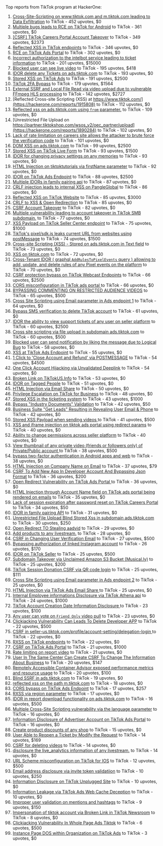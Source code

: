 Top reports from TikTok program at HackerOne:

1. [Cross-Site-Scripting on www.tiktok.com and m.tiktok.com leading to Data Exfiltration](https://hackerone.com/reports/968082) to TikTok - 452 upvotes, $0
2. [Multiple bugs leads to RCE on TikTok for Android](https://hackerone.com/reports/1065500) to TikTok - 361 upvotes, $0
3. [[CSRF] TikTok Careers Portal Account Takeover](https://hackerone.com/reports/1010522) to TikTok - 349 upvotes, $2373
4. [Reflected XSS in TikTok endpoints](https://hackerone.com/reports/1350887) to TikTok - 346 upvotes, $0
5. [RCE on TikTok Ads Portal](https://hackerone.com/reports/1024575) to TikTok - 302 upvotes, $0
6. [Incorrect authorization to the intelbot service leading to ticket information](https://hackerone.com/reports/1328546) to TikTok - 201 upvotes, $15000
7. [Blocked user can see live video](https://hackerone.com/reports/1067967) to TikTok - 195 upvotes, $418
8. [IDOR delete any Tickets on ads.tiktok.com](https://hackerone.com/reports/1475520) to TikTok - 193 upvotes, $0
9. [Stored XSS on TikTok Ads](https://hackerone.com/reports/1504202) to TikTok - 191 upvotes, $2500
10. [TikTok 2FA Bypass](https://hackerone.com/reports/1247108) to TikTok - 179 upvotes, $1564
11. [External SSRF and Local File Read via video upload due to vulnerable FFmpeg HLS processing](https://hackerone.com/reports/1062888) to TikTok - 142 upvotes, $2727
12. [Reflected Cross-site Scripting (XSS) at https://www.tiktok.com/](https://hackerone.com/reports/1915808) to TikTok - 112 upvotes, $0
13. [Reflected xss on ads.tiktok.com using `from` parameter.](https://hackerone.com/reports/1452375) to TikTok - 109 upvotes, $0
14. [Unrestricted File Upload on https://partner.tiktokshop.com/wsos_v2/oec_partner/upload](https://hackerone.com/reports/1890284) to TikTok - 102 upvotes, $0
15. [Lack of rate limitation on careers site allows the attacker to brute force the verification code](https://hackerone.com/reports/1075827) to TikTok - 101 upvotes, $0
16. [DOM XSS on ads.tiktok.com](https://hackerone.com/reports/1549451) to TikTok - 99 upvotes, $2500
17. [Stored XSS on TikTok Live Form](https://hackerone.com/reports/1542703) to TikTok - 93 upvotes, $1500
18. [IDOR for changing privacy settings on any memories](https://hackerone.com/reports/1733627) to TikTok - 93 upvotes, $0
19. [HTML Injection on tiktoktutorials via firstName parameter](https://hackerone.com/reports/1343492) to TikTok - 92 upvotes, $0
20. [IDOR on TikTok Ads Endpoint](https://hackerone.com/reports/1527906) to TikTok - 88 upvotes, $2500
21. [Multiple IDORs in family pairing api](https://hackerone.com/reports/1286332) to TikTok - 87 upvotes, $0
22. [CRLF injection leads to internal XSS on PangleGlobal](https://hackerone.com/reports/2189960) to TikTok - 86 upvotes, $0
23. [Reflected XSS on TikTok Website](https://hackerone.com/reports/1378413) to TikTok - 85 upvotes, $3000
24. [CRLF to XSS & Open Redirection](https://hackerone.com/reports/2012519) to TikTok - 85 upvotes, $0
25. [CSRF Account Takeover](https://hackerone.com/reports/1253462) to TikTok - 82 upvotes, $0
26. [Multiple vulnerability leading to account takeover in TikTok SMB subdomain.](https://hackerone.com/reports/1404612) to TikTok - 77 upvotes, $0
27. [XSS Payload on TikTok Seller Center endpoint](https://hackerone.com/reports/1554048) to TikTok - 75 upvotes, $1000
28. [TikTok's pixel/sdk.js leaks current URL from websites using postMessage](https://hackerone.com/reports/1598749) to TikTok - 74 upvotes, $1500
29. [Cross-site Scripting (XSS) - Stored on ads.tiktok.com in Text  field](https://hackerone.com/reports/1376961) to TikTok - 73 upvotes, $0
30. [XSS on tiktok.com](https://hackerone.com/reports/1322104) to TikTok - 72 upvotes, $0
31. [Cross-Tenant IDOR ( graphql `AddRulesToPixelEvents` query ) allowing to add, update, and delete rules of any Pixel events on the platform](https://hackerone.com/reports/984965) to TikTok - 70 upvotes, $0
32. [CSRF protection bypass on TikTok Webcast Endpoints](https://hackerone.com/reports/1543234) to TikTok - 66 upvotes, $2500
33. [CORS misconfiguration in TikTok ads portal ](https://hackerone.com/reports/1006524) to TikTok - 66 upvotes, $0
34. [BYPASSING COMMENTING ON RESTRICTED  AUDIENCE VIDEOS](https://hackerone.com/reports/1337351) to TikTok - 65 upvotes, $500
35. [Cross Site Scripting using Email parameter in Ads endpoint 1](https://hackerone.com/reports/953041) to TikTok - 64 upvotes, $0
36. [Bypass SMS verification to delete TikTok account](https://hackerone.com/reports/964467) to TikTok - 61 upvotes, $0
37. [IDOR the ability to view support tickets of any user on seller platform](https://hackerone.com/reports/1392630) to TikTok - 60 upvotes, $2500
38. [Cross site scripting via file upload in subdomain ads.tiktok.com](https://hackerone.com/reports/1433125) to TikTok - 60 upvotes, $500
39. [Blocked user can send notification by liking the message due to Logical Bug](https://hackerone.com/reports/1083421) to TikTok - 58 upvotes, $0
40. [XSS at TikTok Ads Endpoint](https://hackerone.com/reports/1683129) to TikTok - 55 upvotes, $0
41. [1 Click to 'Close Account and Refund' via POSTMESSAGE](https://hackerone.com/reports/1897443) to TikTok - 54 upvotes, $4500
42. [One Click Account Hijacking via Unvalidated Deeplink](https://hackerone.com/reports/1500614) to TikTok - 54 upvotes, $0
43. [Broken Link on TikTokUS.Info](https://hackerone.com/reports/1338457) to TikTok - 53 upvotes, $0
44. [IDOR on Tagged People](https://hackerone.com/reports/1555376) to TikTok - 51 upvotes, $0
45. [HTML Injection via Email Share](https://hackerone.com/reports/1490311) to TikTok - 50 upvotes, $0
46. [Privilege Escalation on TikTok for Business](https://hackerone.com/reports/1505567) to TikTok - 48 upvotes, $0
47. [Stored XSS in the ticketing system](https://hackerone.com/reports/1694037) to TikTok - 43 upvotes, $1000
48. [Bypass "Industry Documents" Validation](https://hackerone.com/reports/997514) to TikTok - 42 upvotes, $50
49. [Business Suite "Get Leads" Resulting in Revealing User Email & Phone](https://hackerone.com/reports/1744194) to TikTok - 42 upvotes, $0
50. [Stored XSS Payload when sending videos ](https://hackerone.com/reports/1536046) to TikTok - 41 upvotes, $500
51. [XSS and iframe injection on tiktok ads portal using redirect params](https://hackerone.com/reports/1514554) to TikTok - 40 upvotes, $0
52. [Ability to change permissions across seller platform](https://hackerone.com/reports/1783001) to TikTok - 40 upvotes, $0
53. [View thumbnail of any private video (friends or followers only) of Private/Public account ](https://hackerone.com/reports/1498353) to TikTok - 38 upvotes, $500
54. [bypass two-factor authentication in Android apps and web](https://hackerone.com/reports/1747978) to TikTok - 38 upvotes, $0
55. [HTML Injection on Company Name on Email](https://hackerone.com/reports/1022655) to TikTok - 37 upvotes, $79
56. [CSRF To Add New App In Developer Account And Bypassing Json Format](https://hackerone.com/reports/997615) to TikTok - 36 upvotes, $200
57. [Open Redirect Vulnerability on TikTok Ads Portal ](https://hackerone.com/reports/948150) to TikTok - 36 upvotes, $0
58. [HTML Injection through Account Name field on TikTok ads portal being rendered on emails](https://hackerone.com/reports/1066607) to TikTok - 35 upvotes, $0
59. [Lack of session expiration after password reset on TikTok Careers Portal](https://hackerone.com/reports/997127) to TikTok - 34 upvotes, $50
60. [IDOR in family pairing API](https://hackerone.com/reports/1586950) to TikTok - 31 upvotes, $0
61. [Unrestricted File Upload Blind Stored Xss  in subdomain ads.tiktok.com](https://hackerone.com/reports/1577370) to TikTok - 30 upvotes, $250
62. [Open Redirect TO  Stealing aadvid](https://hackerone.com/reports/1378533) to TikTok - 29 upvotes, $0
63. [Add products to any livestream.](https://hackerone.com/reports/1654657) to TikTok - 28 upvotes, $0
64. [CSRF in Changing User Verification Email](https://hackerone.com/reports/1531235) to TikTok - 27 upvotes, $500
65. [Bypassing authorization of linked Instagram account](https://hackerone.com/reports/1199965) to TikTok - 26 upvotes, $170
66. [IDOR on TikTok Seller](https://hackerone.com/reports/1509057) to TikTok - 25 upvotes, $500
67. [Subdomain Takeover via Unclaimed Amazon S3 Bucket (Musical.ly)](https://hackerone.com/reports/1102537) to TikTok - 25 upvotes, $200
68. [TikTok Session Donation CSRF via QR code login](https://hackerone.com/reports/1133661) to TikTok - 25 upvotes, $111
69. [Cross Site Scripting using Email parameter in Ads endpoint 2](https://hackerone.com/reports/946160) to TikTok - 25 upvotes, $0
70. [HTML Injection via TikTok Ads Email Share ](https://hackerone.com/reports/1376990) to TikTok - 25 upvotes, $0
71. [Internal Employee informations Disclosure via TikTok Athena api](https://hackerone.com/reports/1575560) to TikTok - 24 upvotes, $1000
72. [TikTok Account Creation Date Information Disclosure ](https://hackerone.com/reports/1562020) to TikTok - 23 upvotes, $100
73. [Any user can vote on `Friend Only` video pull](https://hackerone.com/reports/1793940) to TikTok - 23 upvotes, $0
74. [Clickjacking Vulnerability Can Leads To Delete Developer APP](https://hackerone.com/reports/1416612) to TikTok - 22 upvotes, $500
75. [CSRF in seller-us.tiktok.com/profile/account-setting/delegation-login ](https://hackerone.com/reports/2002352) to TikTok - 22 upvotes, $0
76. [RXSS on TikTok endpoints](https://hackerone.com/reports/2280863) to TikTok - 22 upvotes, $0
77. [CSRF on TikTok Ads Portal](https://hackerone.com/reports/1087436) to TikTok - 21 upvotes, $1000
78. [Rate limiting on report video](https://hackerone.com/reports/948146) to TikTok - 21 upvotes, $0
79. [User In The Same Center Can Create CSRF To Change The Information About Business](https://hackerone.com/reports/1006306) to TikTok - 20 upvotes, $147
80. [Remotely Accessible Container Advisor exposed performance metrics and resource usage](https://hackerone.com/reports/1697599) to TikTok - 20 upvotes, $100
81. [Blind SSRF in ads.tiktok.com](https://hackerone.com/reports/1006599) to TikTok - 19 upvotes, $0
82. [reflected xss on the path m.tiktok.com](https://hackerone.com/reports/1394440) to TikTok - 18 upvotes, $0
83. [CORS bypass on TikTok Ads Endpoint](https://hackerone.com/reports/1001951) to TikTok - 17 upvotes, $257
84. [RXSS via region parameter](https://hackerone.com/reports/2251191) to TikTok - 17 upvotes, $0
85. [IDOR in report download functionality on ads.tiktok.com](https://hackerone.com/reports/1559739) to TikTok - 16 upvotes, $500
86. [Multiple Cross-Site Scripting vulnerability via the language parameter](https://hackerone.com/reports/953053) to TikTok - 16 upvotes, $0
87. [Information Disclosure of Advertiser Account on TikTok Ads Portal](https://hackerone.com/reports/1018608) to TikTok - 16 upvotes, $0
88. [Create product discounts of any shop](https://hackerone.com/reports/1571578) to TikTok - 15 upvotes, $0
89. [User Able to Reopen a Ticket by Modify the Request](https://hackerone.com/reports/998993) to TikTok - 14 upvotes, $169
90. [CSRF for deleting videos](https://hackerone.com/reports/998979) to TikTok - 14 upvotes, $0
91. [disclosure the live_analytics information of any livestream.](https://hackerone.com/reports/1561299) to TikTok - 14 upvotes, $0
92. [URL Scheme misconfiguration on TikTok for IOS](https://hackerone.com/reports/1437294) to TikTok - 12 upvotes, $500
93. [Email address disclosure via invite token validatiion](https://hackerone.com/reports/1560072) to TikTok - 10 upvotes, $250
94. [Information Disclosure on TikTok Unplugged Site](https://hackerone.com/reports/1249050) to TikTok - 10 upvotes, $0
95. [Information Leakage via TikTok Ads Web Cache Deception](https://hackerone.com/reports/1484468) to TikTok - 10 upvotes, $0
96. [Improper user validation on mentions and hashtags](https://hackerone.com/reports/1610316) to TikTok - 9 upvotes, $150
97. [Impersonation of tiktok account via Broken Link in TikTok Newsroom](https://hackerone.com/reports/1504294) to TikTok - 8 upvotes, $0
98. [Clickjacking Vulnerability In Whole Page Ads Tiktok](https://hackerone.com/reports/1418857) to TikTok - 6 upvotes, $500
99. [Instance Page DOS  within Organization on TikTok Ads](https://hackerone.com/reports/1478930) to TikTok - 3 upvotes, $0
